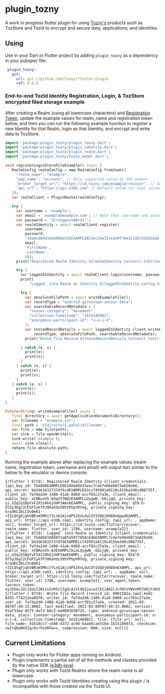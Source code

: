 # plugin_tozny

A work in progress flutter plugin for using [Tozny's](https://www.tozny.com) products such as TozStore and TozId to encrypt and secure data,
applications, and identities.

## Using

Use in your Dart or Flutter project by adding `plugin_tozny` as a dependency in your pubspec file:

```yaml
 plugin_tozny:
   git:
     url: git://github.com/tozny/flutter-plugin
     ref: 0.0.5
```

### End-to-end TozId Identity Registration, Login, & TozStore encrypted filed storage example

After creating a Realm (using all lowercase characters) and [Registration Token](https://www.youtube.com/watch?v=L5ieMF9JZOg), update the example values for realm_name and registration token below, and then you can run the following example function to register a new Identity for that Realm, login as that Identity, and encrypt and write data to TozStore.

 ```dart
import 'package:plugin_tozny/plugin_tozny.dart';
import 'package:plugin_tozny/plugin_identity.dart';
import 'package:plugin_tozny/plugin_realm.dart';
import 'package:plugin_tozny/tozny_model.dart';

void registerLoginStoreFileExample() async {
    RealmConfig realmConfig = new RealmConfig.fromJson({
      "realm_name": "example",
      "app_name": "account", // Only supported value at the moment
      "broker_target_url": "https://id.tozny.com/example/recover", // Default value in the form of https://<TozIdBaseURL>/<YourRealmName>/recover will use a Tozny Hosted broker compute function for password recovery flows
      "api_url": "https://api.e3db.com" // Default value for SaaS customers
    });
    var realmClient = PluginRealm(realmConfig);

    try {
      var username = 'example';
      var email = 'example@example.com'; // Note that username and password can be the same if the username is a valid email
      var password = 'StrongpassW0rd1!';
      var realmIdentity = await realmClient.register(
          username,
          password,
          '10a0cd84416e0950e345EXAMPLE813ec34a32ce1e9f76e3c192c932d2add', // Your Registration Token goes here
          email,
          'FirstName',
          'LastName',
          60);
      print("Registered Realm Identity ${realmIdentity.toJson().toString()}");

      try {
        var loggedInIdentity = await realmClient.login(username, password);
        print(
            "Logged  into Realm as Identity ${loggedInIdentity.config.toJson().toString()}");

        try {
          var absoluteFilePath = await writeExampleFile();
          var recordType = "android-gyroscope-sensor-data";
          var searchableRecordMetadata = {
            "sensor-category": "movement",
            "collection-timestamp": "1615146901",
            "anonymous-participant-id": "u-u-i-d",
          };
          var storedRecordDetails = await loggedInIdentity.client.writeFile(
              recordType, absoluteFilePath, searchableRecordMetadata);
          print("Wrote file Record ${storedRecordDetails.toJson().toString()}");

        } catch (e, s) {
          print(e);
          print(s);
        }
      } catch (e, s) {
        print(e);
        print(s);
      }
    } catch (e, s) {
      print(e);
      print(s);
    }
}

Future<String> writeExampleFile() async {
    final directory = await getApplicationDocumentsDirectory();
    var filename = "example.txt";
    final path = '${directory.path}/$filename';
    var file = new File(path);
    var sink = file.openWrite();
    sink.write('example');
    await sink.close();
    return file.absolute.path;
}
```

Running the example above after replacing the example values (realm name, registration token, username and email)
will output text similar to the below to the emulator or device console:

```text
I/flutter ( 6719): Registered Realm Identity {client_credentials: {api_key_id: fbd4b8EXAMPLE8b180a88435eec7c4e7e60e6873e820a9d, api_secret: b43de1815737df6c4EXAMPLE83ccf45991a0118c415ba3d0cd86735f, client_id: fa7da2d4-1486-41ab-8d68-accf01c27a3e, client_email: , public_key: xCNRuxVh-83qYV7WQ1EXAMPLLUygwN_-GbijgQ, private_key: yi_UZqiQ1BpYxF2X3i0kGjUmP3AmvkEXAMPL, public_signing_key: QI8-D-dl5y3bgl2CFUFIykfPJ0KaXdz505YPGpYRYeg, private_signing_key: kradKCZbLCVu0m61-rZILQtgEjqhVBRsW3MhilYLnG1Ajz4P52XnLduCXYIVQUjKR88nQppdEXAMPL, api_url: https://api.e3db.com}, identity_config: {api_url: , appName: null, broker_target_url: https://id.tozny.com/flutter/recover, realm_name: flutter, user_id: 1786, username: example2}}
I/flutter ( 6719): Logged  into Realm as Identity {client_credentials: {api_key_id: fbd4b81604971a8fa5977958c646EXAMPL7c4e7e60e6873e820a9d, api_secret: b43de1815737df6EXAMPELcf45991a0118c415ba3d0cd86735f, client_id: fa7da2d4-1486-41ab-8d68-accf01c27a3e, client_email: , public_key: xCNRuxVh-83EXAMPLCkLoLUygwN_-GbijgQ, private_key: yi_UZqiQ1BpYxF2X3i0kGjUmP3AmEXAMPL, public_signing_key: QI8-D-dl5y3bgl2CFUFIykfPJ0KaXdz505YPGpYRYeg, private_signing_key: kradKCZbLCVu0m61-rZILQtgEjqhVBRsW3MhilYLnG1Ajz4P52XnLduCXYIVQUjKR88nEXAMPL, api_url: https://api.e3db.com}, identity_config: {api_url: , appName: null, broker_target_url: https://id.tozny.com/flutter/recover, realm_name: flutter, user_id: 1786, username: example2}, user_agent_token: {access_token: eyJhbGciOiJSUzI1NiIsInR5cCIgOiAiSldUIiwia2lkIiA6ICJnTWlGYWVxMFZVRjFzN1NXTW90UzJEWU9nT0s1UC1zQ2N2UkZhcVV1N2EwIn0.eyJleHAiOjE2MTUxNjQ1NzIsImlhdCI6MTYxNTE2MDk3MiwiYXV0aF90aW1lIjoxNjE1MTYwOTcyLCJqdGkiOiI0NDI3MWRiMC00ZmFmLTQ0NzQtEXAMPL
I/flutter ( 6719): Wrote file Record {record_id: 0901582a-1ae2-4e42-8435-f74212ea86f8, writer_id: fa7da2d4-1486-41ab-8d68-accf01c27a3e, user_id: fa7da2d4-1486-41ab-8d68-accf01c27a3e, created: 2021-03-08T07:49:33.000Z, last_modified: 2021-03-08T07:49:33.000Z, version: 91af53ee-0575-4a73-bbc2-ee0803038f25, type: android-gyroscope-sensor-data, plain: {sensor-category: movement, anonymous-participant-id: u-u-i-d, collection-timestamp: 1615146901}, file: {file_url: null, file_name: 91b18cc7-cb08-4372-ac94-baab6cae31b4-1615160973, checksum: vwItq0yNXV2q/QzrhLd6Fw==, compression: RAW, size: null}}
```

## Current Limitations

* Plugin only works for Flutter apps running on Android.
* Plugin implements a partial set of all the methods and classes provided by the native SDK ([e3db-java](https://github.com/tozny/e3db-java)).
* Plugin only works with TozId Realms where the realm name is all lowercase.
* Plugin only works with TozId Identities creating using this plugin / is incompatible with those created via the TozId UI.

